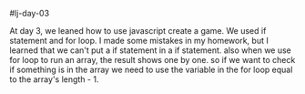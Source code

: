 #lj-day-03

At day 3, we leaned how to use javascript create a game. We used if statement and for loop.
I made some mistakes in my homework, but I learned that we can't put a if statement in a if statement. also when we use for loop to run an array, the result shows one by one. so if we want to check if something is in the array we need to use the variable in the for loop equal to the array's length - 1.
